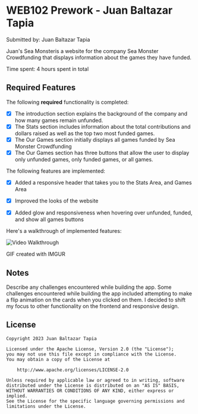 # WEB102 Prework - Juan Baltazar Tapia

Submitted by: Juan Baltazar Tapia

Juan's Sea Monsteris a website for the company Sea Monster Crowdfunding that displays information about the games they have funded.

Time spent: 4 hours spent in total

## Required Features

The following **required** functionality is completed:

* [X] The introduction section explains the background of the company and how many games remain unfunded.
* [X] The Stats section includes information about the total contributions and dollars raised as well as the top two most funded games.
* [X] The Our Games section initially displays all games funded by Sea Monster Crowdfunding
* [X] The Our Games section has three buttons that allow the user to display only unfunded games, only funded games, or all games.

The following features are implemented:

* [X] Added a responsive header that takes you to the Stats Area, and Games Area
* [X] Improved the looks of the website
* [X] Added glow and responsiveness when hovering over unfunded, funded, and show all games buttons


Here's a walkthrough of implemented features:

<img src='https://imgur.com/a/O76rL9p' title='Video Walkthrough' width='' alt='Video Walkthrough' />

GIF created with IMGUR 

## Notes

Describe any challenges encountered while building the app.
Some challenges encountered while building the app included attempting to make a flip animation on the cards when you clicked on them. I decided to shift my focus to other functionality on the frontend and responsive design.

## License

    Copyright 2023 Juan Baltazar Tapia

    Licensed under the Apache License, Version 2.0 (the "License");
    you may not use this file except in compliance with the License.
    You may obtain a copy of the License at

        http://www.apache.org/licenses/LICENSE-2.0

    Unless required by applicable law or agreed to in writing, software
    distributed under the License is distributed on an "AS IS" BASIS,
    WITHOUT WARRANTIES OR CONDITIONS OF ANY KIND, either express or implied.
    See the License for the specific language governing permissions and
    limitations under the License.
